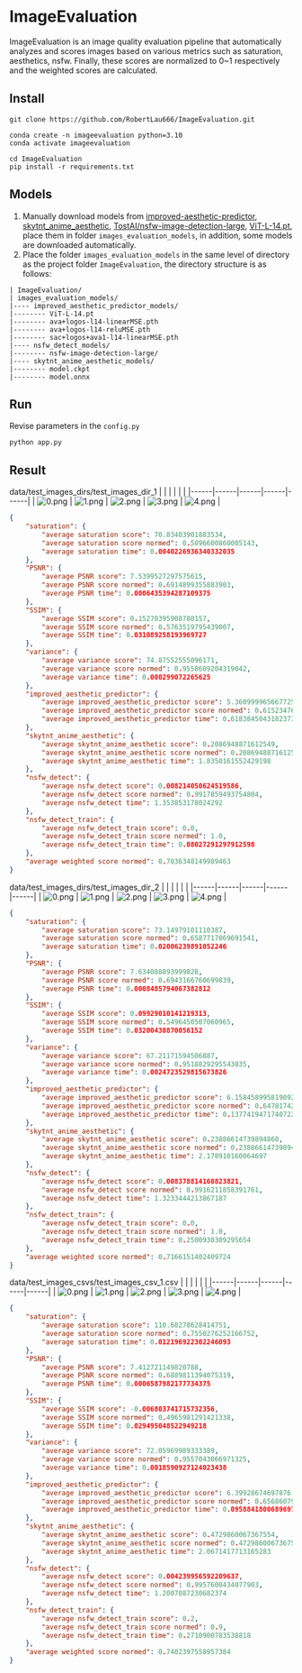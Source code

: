 # ImageEvaluation
ImageEvaluation is an image quality evaluation pipeline that automatically analyzes and scores images based on various metrics such as saturation, aesthetics, nsfw. Finally, these scores are normalized to 0~1 respectively and the weighted scores are calculated.
## Install
```shell
git clone https://github.com/RobertLau666/ImageEvaluation.git

conda create -n imageevaluation python=3.10
conda activate imageevaluation

cd ImageEvaluation
pip install -r requirements.txt
```
## Models
1. Manually download models from [improved-aesthetic-predictor](https://github.com/christophschuhmann/improved-aesthetic-predictor), [skytnt_anime_aesthetic](https://huggingface.co/skytnt/anime-aesthetic/tree/main), [TostAI/nsfw-image-detection-large](https://huggingface.co/TostAI/nsfw-image-detection-large/tree/main), [ViT-L-14.pt](https://openaipublic.azureedge.net/clip/models/b8cca3fd41ae0c99ba7e8951adf17d267cdb84cd88be6f7c2e0eca1737a03836/ViT-L-14.pt), place them in folder ```images_evaluation_models```, in addition, some models are downloaded automatically.
2. Place the folder ```images_evaluation_models``` in the same level of directory as the project folder ```ImageEvaluation```, the directory structure is as follows:
```
| ImageEvaluation/
| images_evaluation_models/
|---- improved_aesthetic_predictor_models/
|-------- ViT-L-14.pt
|-------- ava+logos-l14-linearMSE.pth
|-------- ava+logos-l14-reluMSE.pth
|-------- sac+logos+ava1-l14-linearMSE.pth
|---- nsfw_detect_models/
|-------- nsfw-image-detection-large/
|---- skytnt_anime_aesthetic_models/
|-------- model.ckpt
|-------- model.onnx
```
## Run
Revise parameters in the ```config.py```
```
python app.py
```
## Result
data/test_images_dirs/test_images_dir_1
|  |  |  |  |  |
|------|------|------|------|------|
| ![0.png](data/test_images_dirs/test_images_dir_1/0.png) | ![1.png](data/test_images_dirs/test_images_dir_1/1.png) | ![2.png](data/test_images_dirs/test_images_dir_1/2.png) | ![3.png](data/test_images_dirs/test_images_dir_1/3.png) | ![4.png](data/test_images_dirs/test_images_dir_1/4.png) | 
```json
{
    "saturation": {
        "average saturation score": 70.83403901883534,
        "average saturation score normed": 0.5896600860005143,
        "average saturation time": 0.0040226936340332035
    },
    "PSNR": {
        "average PSNR score": 7.5399527297575615,
        "average PSNR score normed": 0.6914899355883903,
        "average PSNR time": 0.0006435394287109375
    },
    "SSIM": {
        "average SSIM score": 0.15270395908780157,
        "average SSIM score normed": 0.5763519795439007,
        "average SSIM time": 0.031089258193969727
    },
    "variance": {
        "average variance score": 74.87552555096171,
        "average variance score normed": 0.9558609204319042,
        "average variance time": 0.000299072265625
    },
    "improved_aesthetic_predictor": {
        "average improved_aesthetic_predictor score": 5.360999965667725,
        "average improved_aesthetic_predictor score normed": 0.6152347618901257,
        "average improved_aesthetic_predictor time": 0.6183845043182373
    },
    "skytnt_anime_aesthetic": {
        "average skytnt_anime_aesthetic score": 0.2086948871612549,
        "average skytnt_anime_aesthetic score normed": 0.2086948871612549,
        "average skytnt_anime_aesthetic time": 1.8350161552429198
    },
    "nsfw_detect": {
        "average nsfw_detect score": 0.008214050624519586,
        "average nsfw_detect score normed": 0.9917859493754804,
        "average nsfw_detect time": 1.353853178024292
    },
    "nsfw_detect_train": {
        "average nsfw_detect_train score": 0.0,
        "average nsfw_detect_train score normed": 1.0,
        "average nsfw_detect_train time": 0.08027291297912598
    },
    "average weighted score normed": 0.7036348149989463
}
```

data/test_images_dirs/test_images_dir_2
|  |  |  |  |  |
|------|------|------|------|------|
| ![0.png](data/test_images_dirs/test_images_dir_2/0.png) | ![1.png](data/test_images_dirs/test_images_dir_2/1.png) | ![2.png](data/test_images_dirs/test_images_dir_2/2.png) | ![3.png](data/test_images_dirs/test_images_dir_2/3.png) | ![4.png](data/test_images_dirs/test_images_dir_2/4.png) | 
```json
{
    "saturation": {
        "average saturation score": 73.14979101110387,
        "average saturation score normed": 0.6587717069691541,
        "average saturation time": 0.02006239891052246
    },
    "PSNR": {
        "average PSNR score": 7.634088893999828,
        "average PSNR score normed": 0.6943166760699839,
        "average PSNR time": 0.0008485794067382812
    },
    "SSIM": {
        "average SSIM score": 0.09929010141219313,
        "average SSIM score normed": 0.5496450507060965,
        "average SSIM time": 0.03200430870056152
    },
    "variance": {
        "average variance score": 67.21171594506887,
        "average variance score normed": 0.9518829295543035,
        "average variance time": 0.0024723529815673826
    },
    "improved_aesthetic_predictor": {
        "average improved_aesthetic_predictor score": 6.158458995819092,
        "average improved_aesthetic_predictor score normed": 0.6478174253901161,
        "average improved_aesthetic_predictor time": 0.13774194717407226
    },
    "skytnt_anime_aesthetic": {
        "average skytnt_anime_aesthetic score": 0.23886614739894868,
        "average skytnt_anime_aesthetic score normed": 0.23886614739894868,
        "average skytnt_anime_aesthetic time": 2.178910160064697
    },
    "nsfw_detect": {
        "average nsfw_detect score": 0.008378814160823821,
        "average nsfw_detect score normed": 0.9916211858391761,
        "average nsfw_detect time": 1.3233444213867187
    },
    "nsfw_detect_train": {
        "average nsfw_detect_train score": 0.0,
        "average nsfw_detect_train score normed": 1.0,
        "average nsfw_detect_train time": 0.2500930309295654
    },
    "average weighted score normed": 0.7166151402409724
}
```

data/test_images_csvs/test_images_csv_1.csv
|  |  |  |  |  |
|------|------|------|------|------|
| ![0.png](https://ali-us-sync-image.oss-us-east-1.aliyuncs.com/linky_imggen_ugc_fast/6153196_2130_26854028_1735193596652262465.webp) | ![1.png](https://ali-us-sync-image.oss-us-east-1.aliyuncs.com/linky_imggen_ugc_fast/6153196_2130_26854028_1735193596659913873.webp) | ![2.png](https://ali-us-sync-image.oss-us-east-1.aliyuncs.com/linky_imggen_ugc_fast/6153196_2130_26854028_1735193596621611725.webp) | ![3.png](https://ali-us-sync-image.oss-us-east-1.aliyuncs.com/linky_imggen_ugc_fast/6153196_2130_26854028_1735193596643293286.webp) | ![4.png](https://ali-us-sync-image.oss-us-east-1.aliyuncs.com/linky_imggen_ugc/6674062_2112_26854026_1735193594012334015.webp) | 
```json
{
    "saturation": {
        "average saturation score": 110.68278628414751,
        "average saturation score normed": 0.7550276252166752,
        "average saturation time": 0.012196922302246093
    },
    "PSNR": {
        "average PSNR score": 7.412721149820788,
        "average PSNR score normed": 0.6889811394075319,
        "average PSNR time": 0.0006587982177734375
    },
    "SSIM": {
        "average SSIM score": -0.006803741715732356,
        "average SSIM score normed": 0.4965981291421338,
        "average SSIM time": 0.029495048522949218
    },
    "variance": {
        "average variance score": 72.05969989333389,
        "average variance score normed": 0.9557043066971325,
        "average variance time": 0.0018590927124023438
    },
    "improved_aesthetic_predictor": {
        "average improved_aesthetic_predictor score": 6.39928674697876,
        "average improved_aesthetic_predictor score normed": 0.6568607965578881,
        "average improved_aesthetic_predictor time": 0.09588418006896973
    },
    "skytnt_anime_aesthetic": {
        "average skytnt_anime_aesthetic score": 0.4729860067367554,
        "average skytnt_anime_aesthetic score normed": 0.4729860067367554,
        "average skytnt_anime_aesthetic time": 2.0671417713165283
    },
    "nsfw_detect": {
        "average nsfw_detect score": 0.004239956592209637,
        "average nsfw_detect score normed": 0.9957600434077903,
        "average nsfw_detect time": 1.2007087230682374
    },
    "nsfw_detect_train": {
        "average nsfw_detect_train score": 0.2,
        "average nsfw_detect_train score normed": 0.9,
        "average nsfw_detect_train time": 0.2710900783538818
    },
    "average weighted score normed": 0.7402397558957384
}
```